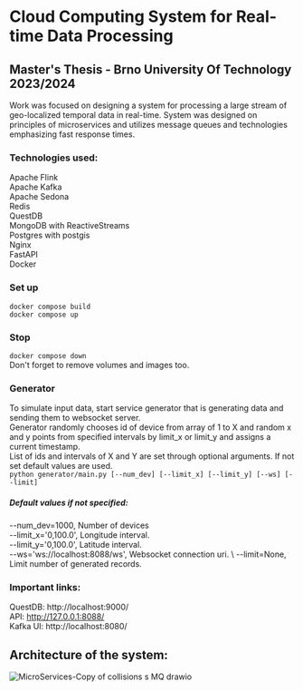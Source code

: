 # Cloud Computing System for Real-time Data Processing
## Master's Thesis - Brno University Of Technology 2023/2024
Work was focused on designing a system for processing a large stream of geo-localized
temporal data in real-time. System was designed on principles of microservices and utilizes message queues and technologies
emphasizing fast response times. 

### Technologies used:
Apache Flink \
Apache Kafka \
Apache Sedona \
Redis \
QuestDB \
MongoDB with ReactiveStreams \
Postgres with postgis \
Nginx \
FastAPI \
Docker

### Set up
``docker compose build`` \
``docker compose up``

### Stop
``docker compose down`` \
Don't forget to remove volumes and images too.

### Generator
To simulate input data, start service generator that is generating data and sending them to websocket server. \
Generator randomly chooses id of device from array of 1 to X and random x and y points from specified intervals by limit_x or limit_y and assigns a current timestamp. \
List of ids and intervals of X and Y are set through optional arguments. If not set default values are used. \
``python generator/main.py [--num_dev] [--limit_x] [--limit_y] [--ws] [--limit]``
##### Default values if not specified: 
--num_dev=1000, Number of devices \
--limit_x='0,100.0', Longitude interval.\
--limit_y='0,100.0', Latitude interval. \
--ws='ws://localhost:8088/ws', Websocket connection uri. \ 
--limit=None, Limit number of generated records.

### Important links: 
QuestDB: http://localhost:9000/ \
API: http://127.0.0.1:8088/  \
Kafka UI: http://localhost:8080/

## Architecture of the system:
![MicroServices-Copy of collisions s MQ drawio](https://github.com/dnosko/RTStreamProcessing/assets/55986283/945f65b1-eae0-478d-905e-f222ffda41f5)

